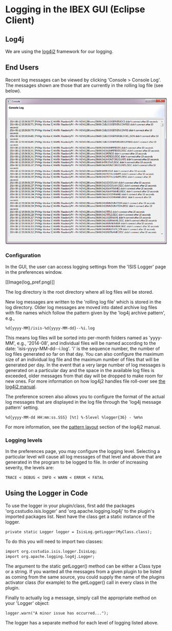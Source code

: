 # Logging in the IBEX GUI (Eclipse Client)

## Log4j
We are using the [log4j2](http://logging.apache.org/log4j/2.x/manual/index.html) framework for our logging.


## End Users
Recent log messages can be viewed by clicking 'Console > Console Log'. The messages shown are those that are currently in the rolling log file (see below).

![Log UI](/GUI_development/images/eclipse/log_ui.png)

### Configuration
In the GUI, the user can access logging settings from the 'ISIS Logger' page in the preferences window.

[[Image(log_pref.png)]]

The log directory is the root directory where all log files will be stored.

New log messages are written to the 'rolling log file' which is stored in the log directory. Older log messages are moved into dated archive log files with file names which follow the pattern given by the 'log4j archive pattern', e.g.,

```
%d{yyyy-MM}/isis-%d{yyyy-MM-dd}--%i.log
```

This means log files will be sorted into per-month folders named as 'yyyy-MM', e.g., '2014-08', and individual files will be named according to the date: 'isis-yyyy-MM-dd--i.log'. 'i' is the sequence number, the number of log files generated so far on that day. You can also configure the maximum size of an individual log file and the maximum number of files that will be generated per day. In the event that a very large number of log messages is generated on a particular day and the space in the available log files is exceeded, older messages from that day will be dropped to make room for new ones. For more information on how log4j2 handles file roll-over see [the log4j2 manual](http://logging.apache.org/log4j/2.x/manual/appenders.html#RollingFileAppender).

The preference screen also allows you to configure the format of the actual log messages that are displayed in the log file through the 'log4j message pattern' setting.

```
%d{yyyy-MM-dd HH:mm:ss.SSS} [%t] %-5level %logger{36} - %m%n
```

For more information, see the [pattern layout](http://logging.apache.org/log4j/2.x/manual/layouts.html#PatternLayout) section of the log4j2 manual.


### Logging levels
In the preferences page, you may configure the logging level. Selecting a particular level will cause all log messages of that level and above that are generated in the program to be logged to file. In order of increasing severity, the levels are:

```
TRACE < DEBUG < INFO < WARN < ERROR < FATAL
```

## Using the Logger in Code
To use the logger in your plugin/class, first add the packages 'org.csstudio.isis.logger' and 'org.apache.logging.log4j' to the plugin's imported packages list. Next have the class get a static instance of the logger.

```
private static Logger logger = IsisLog.getLogger(MyClass.class);
```

To do this you will need to import two classes:

```
import org.csstudio.isis.logger.IsisLog;
import org.apache.logging.log4j.Logger;
```

The argument to the static getLogger() method can be either a Class type or a string. If you wanted all the messages from a given plugin to be listed as coming from the same source, you could supply the name of the plugins activator class (for example) to the getLogger() call in every class in the plugin.

Finally to actually log a message, simply call the appropriate method on your 'Logger' object:

```
logger.warn("A minor issue has occurred...");
```

The logger has a separate method for each level of logging listed above.

